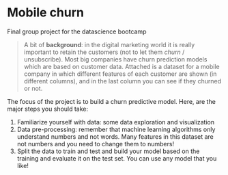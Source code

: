 # Mobile churn
Final group project for the datascience bootcamp

>A bit of **background**: in the digital marketing world it is really important to retain the customers (not to let them *churn* / unsubscribe). Most big companies have churn prediction models which are based on customer data. Attached is a dataset for a mobile company in which different features of each customer are shown (in different columns), and in the last column you can see if they churned or not.

The focus of the project is to build a churn predictive model. Here, are the major steps you should take: 
1. Familiarize yourself with data: some data exploration and visualization
2. Data pre-processing: remember that machine learning algorithms only understand numbers and not words. Many features in this dataset are not numbers and you need to change them to numbers! 
3. Split the data to train and test and build your model based on the training and evaluate it on the test set. You can use any model that you like! 

